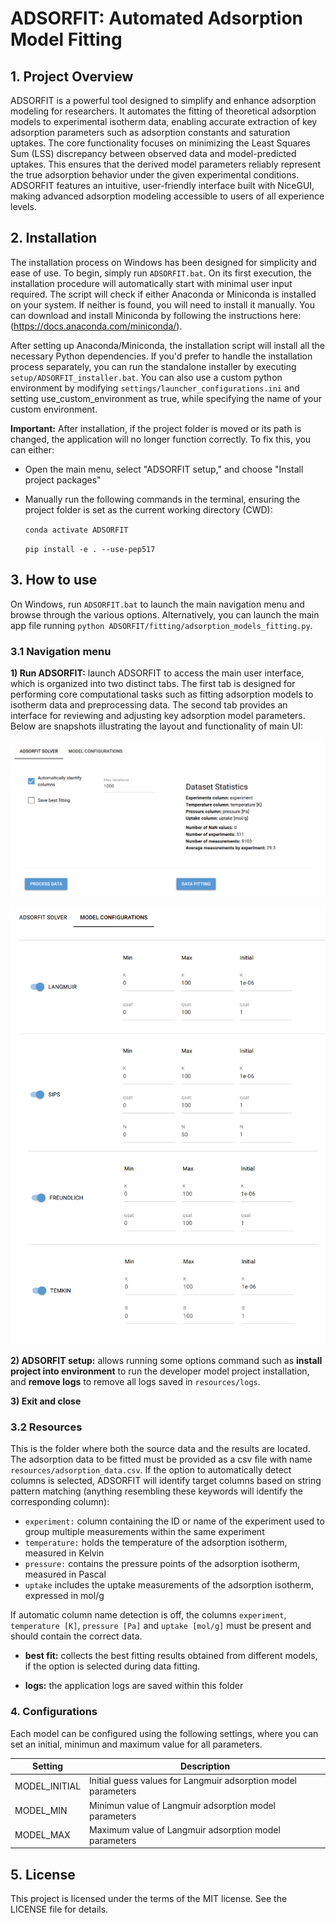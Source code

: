 # ADSORFIT: Automated Adsorption Model Fitting

## 1. Project Overview
ADSORFIT is a powerful tool designed to simplify and enhance adsorption modeling for researchers. It automates the fitting of theoretical adsorption models to experimental isotherm data, enabling accurate extraction of key adsorption parameters such as adsorption constants and saturation uptakes. The core functionality focuses on minimizing the Least Squares Sum (LSS) discrepancy between observed data and model-predicted uptakes. This ensures that the derived model parameters reliably represent the true adsorption behavior under the given experimental conditions. ADSORFIT features an intuitive, user-friendly interface built with NiceGUI, making advanced adsorption modeling accessible to users of all experience levels.

## 2. Installation 
The installation process on Windows has been designed for simplicity and ease of use. To begin, simply run `ADSORFIT.bat`. On its first execution, the installation procedure will automatically start with minimal user input required. The script will check if either Anaconda or Miniconda is installed on your system. If neither is found, you will need to install it manually. You can download and install Miniconda by following the instructions here: (https://docs.anaconda.com/miniconda/).

After setting up Anaconda/Miniconda, the installation script will install all the necessary Python dependencies. If you'd prefer to handle the installation process separately, you can run the standalone installer by executing `setup/ADSORFIT_installer.bat`. You can also use a custom python environment by modifying `settings/launcher_configurations.ini` and setting use_custom_environment as true, while specifying the name of your custom environment.

**Important:** After installation, if the project folder is moved or its path is changed, the application will no longer function correctly. To fix this, you can either:

- Open the main menu, select "ADSORFIT setup," and choose "Install project packages"
- Manually run the following commands in the terminal, ensuring the project folder is set as the current working directory (CWD):

    `conda activate ADSORFIT`

    `pip install -e . --use-pep517` 

## 3. How to use
On Windows, run `ADSORFIT.bat` to launch the main navigation menu and browse through the various options. Alternatively, you can launch the main app file running `python ADSORFIT/fitting/adsorption_models_fitting.py`.

### 3.1 Navigation menu

**1) Run ADSORFIT:** launch ADSORFIT to access the main user interface, which is organized into two distinct tabs. The first tab is designed for performing core computational tasks such as fitting adsorption models to isotherm data and preprocessing data. The second tab provides an interface for reviewing and adjusting key adsorption model parameters. Below are snapshots illustrating the layout and functionality of main UI:

![Solver UI snapshot](ADSORFIT/commons/assets/solver_UI.png)

![Models UI snapshot](ADSORFIT/commons/assets/models_UI.png)


**2) ADSORFIT setup:** allows running some options command such as **install project into environment** to run the developer model project installation, and **remove logs** to remove all logs saved in `resources/logs`. 

**3) Exit and close**

### 3.2 Resources
This is the folder where both the source data and the results are located. The adsorption data to be fitted must be provided as a csv file with name `resources/adsorption_data.csv`. If the option to automatically detect columns is selected, ADSORFIT will identify target columns based on string pattern matching (anything resembling these keywords will identify the corresponding column):

- `experiment:` column containing the ID or name of the experiment used to group multiple measurements within the same experiment
- `temperature:` holds the temperature of the adsorption isotherm, measured in Kelvin
- `pressure:` contains the pressure points of the adsorption isotherm, measured in Pascal
- `uptake` includes the uptake measurements of the adsorption isotherm, expressed in mol/g

If automatic column name detection is off, the columns `experiment`, `temperature [K]`, `pressure [Pa]` and `uptake [mol/g]` must be present and should contain the correct data.

- **best fit:** collects the best fitting results obtained from different models, if the option is selected during data fitting.

- **logs:** the application logs are saved within this folder

### 4. Configurations
Each model can be configured using the following settings, where you can set an initial, minimun and maximum value for all parameters.

| Setting          | Description                                                     |
|------------------|-----------------------------------------------------------------|
| MODEL_INITIAL    | Initial guess values for Langmuir adsorption model parameters   |
| MODEL_MIN        | Minimun value of Langmuir adsorption model parameters           |
| MODEL_MAX        | Maximum value of Langmuir adsorption model parameters           |

## 5. License
This project is licensed under the terms of the MIT license. See the LICENSE file for details.



